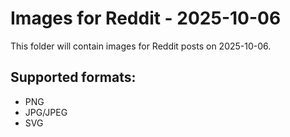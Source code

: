 # Images for Reddit - 2025-10-06

This folder will contain images for Reddit posts on 2025-10-06.

## Supported formats:
- PNG
- JPG/JPEG
- SVG
